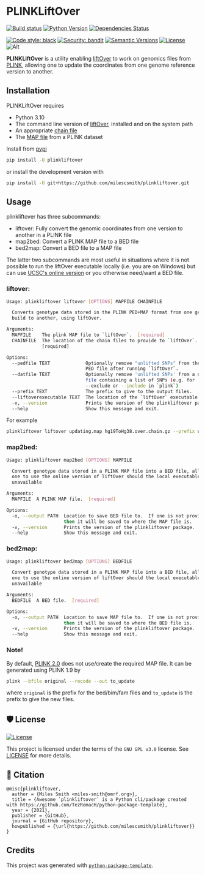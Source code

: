 # PLINKLiftOver

[![Build status](https://github.com/milescsmith/plinkliftover/workflows/build/badge.svg?branch=master&event=push)](https://github.com/milescsmith/plinkliftover/actions?query=workflow%3Abuild)
[![Python Version](https://img.shields.io/pypi/pyversions/plinkliftover.svg)](https://pypi.org/project/plinkliftover/)
[![Dependencies Status](https://img.shields.io/badge/dependencies-up%20to%20date-brightgreen.svg)](https://github.com/milescsmith/plinkliftover/pulls?utf8=%E2%9C%93&q=is%3Apr%20author%3Aapp%2Fdependabot)

[![Code style: black](https://img.shields.io/badge/code%20style-black-000000.svg)](https://github.com/psf/black)
[![Security: bandit](https://img.shields.io/badge/security-bandit-green.svg)](https://github.com/PyCQA/bandit)
[![Semantic Versions](https://img.shields.io/badge/%F0%9F%9A%80-semantic%20versions-informational.svg)](https://github.com/milescsmith/plinkliftover/releases)
[![License](https://img.shields.io/github/license/milescsmith/plinkliftover)](https://github.com/milescsmith/plinkliftover/blob/master/LICENSE)
![Alt](https://repobeats.axiom.co/api/embed/8d9c682229fb45f45eef3f300367eb33a44bd347.svg "Repobeats analytics image")

**PLINKLiftOver** is a utility enabling [liftOver](http://genome.ucsc.edu/cgi-bin/hgLiftOver)
to work on genomics files from [PLINK](https://www.cog-genomics.org/plink/),
allowing one to update the coordinates from one genome reference version to
another.


## Installation

PLINKLiftOver requires
* Python 3.10
* The command line version of [liftOver](http://genome.ucsc.edu/cgi-bin/hgLiftOver),
installed and on the system path
* An appropriate [chain file](http://hgdownload.soe.ucsc.edu/downloads.html#liftover)
* The [MAP file](https://zzz.bwh.harvard.edu/plink/data.shtml) from a PLINK
dataset

Install from [pypi](https://pypi.org/project/plinkliftover/)
```bash
pip install -U plinkliftover
```

or install the development version with

```bash
pip install -U git+https://github.com/milescsmith/plinkliftover.git
```

## Usage

plinkliftover has three subcommands:
* liftover: Fully convert the genomic coordinates from one version to another 
in a PLINK file
* map2bed: Convert a PLINK MAP file to a BED file
* bed2map: Convert a BED file to a MAP file

The latter two subcommands are most useful in situations where it is not 
possible to run the liftOver executable locally (i.e. you are on Windows) but 
can use [UCSC's online version](https://genome.ucsc.edu/cgi-bin/hgLiftOver) 
or you otherwise need/want a BED file.


### liftover:

```bash
Usage: plinkliftover liftover [OPTIONS] MAPFILE CHAINFILE

  Converts genotype data stored in the PLINK PED+MAP format from one genome
  build to another, using liftOver.

Arguments:
  MAPFILE    The plink MAP file to `liftOver`.  [required]
  CHAINFILE  The location of the chain files to provide to `liftOver`.
             [required]

Options:
  --pedfile TEXT             Optionally remove "unlifted SNPs" from the plink
                             PED file after running `liftOver`.
  --datfile TEXT             Optionally remove 'unlifted SNPs' from a data
                             file containing a list of SNPs (e.g. for
                             --exclude or --include in `plink`)
  --prefix TEXT              The prefix to give to the output files.
  --liftoverexecutable TEXT  The location of the `liftOver` executable.
  -v, --version              Prints the version of the plinkliftover package.
  --help                     Show this message and exit.
```

For example

```bash
plinkliftover liftover updating.map hg19ToHg38.over.chain.gz --prefix updated
```

### map2bed:

```bash
Usage: plinkliftover map2bed [OPTIONS] MAPFILE

  Convert genotype data stored in a PLINK MAP file into a BED file, allowing
  one to use the online version of liftOver should the local executable is
  unavailable

Arguments:
  MAPFILE  A PLINK MAP file.  [required]

Options:
  -o, --output PATH  Location to save BED file to.  If one is not provided,
                     then it will be saved to where the MAP file is.
  -v, --version      Prints the version of the plinkliftover package.
  --help             Show this message and exit.
```

### bed2map:

```bash
Usage: plinkliftover bed2map [OPTIONS] BEDFILE

  Convert genotype data stored in a PLINK MAP file into a BED file, allowing
  one to use the online version of liftOver should the local executable is
  unavailable

Arguments:
  BEDFILE  A BED file.  [required]

Options:
  -o, --output PATH  Location to save MAP file to.  If one is not provided,
                     then it will be saved to where the BED file is.
  -v, --version      Prints the version of the plinkliftover package.
  --help             Show this message and exit.
```

### Note!

By default, [PLINK 2.0](https://www.cog-genomics.org/plink/2.0/) does not 
use/create the required MAP file.  It can be generated using PLINK 1.9 by

```bash
plink --bfile original --recode --out to_update
```

where `original` is the prefix for the bed/bim/fam files and `to_update` is the prefix to give the new files.

## 🛡 License

[![License](https://img.shields.io/github/license/milescsmith/plinkliftover)](https://github.com/milescsmith/plinkliftover/blob/master/LICENSE)

This project is licensed under the terms of the `GNU GPL v3.0` license. See [LICENSE](https://github.com/milescsmith/plinkliftover/blob/master/LICENSE) for more details.

## 📃 Citation

```
@misc{plinkliftover,
  author = {Miles Smith <miles-smith@omrf.org>},
  title = {Awesome `plinkliftover` is a Python cli/package created with https://github.com/TezRomacH/python-package-template},
  year = {2021},
  publisher = {GitHub},
  journal = {GitHub repository},
  howpublished = {\url{https://github.com/milescsmith/plinkliftover}}
}
```

## Credits

This project was generated with [`python-package-template`](https://github.com/TezRomacH/python-package-template).
